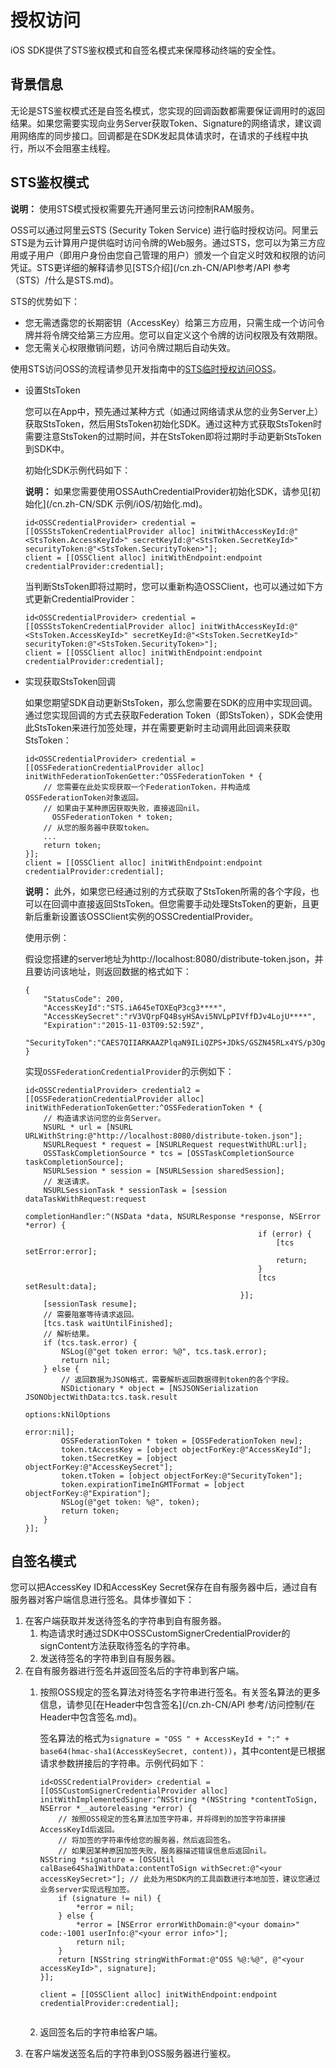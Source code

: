 # 授权访问

iOS SDK提供了STS鉴权模式和自签名模式来保障移动终端的安全性。

## 背景信息

无论是STS鉴权模式还是自签名模式，您实现的回调函数都需要保证调用时的返回结果。如果您需要实现向业务Server获取Token、Signature的网络请求，建议调用网络库的同步接口。回调都是在SDK发起具体请求时，在请求的子线程中执行，所以不会阻塞主线程。

## STS鉴权模式

**说明：** 使用STS模式授权需要先开通阿里云访问控制RAM服务。

OSS可以通过阿里云STS \(Security Token Service\) 进行临时授权访问。阿里云STS是为云计算用户提供临时访问令牌的Web服务。通过STS，您可以为第三方应用或子用户（即用户身份由您自己管理的用户）颁发一个自定义时效和权限的访问凭证。STS更详细的解释请参见[STS介绍](/cn.zh-CN/API参考/API 参考（STS）/什么是STS.md)。

STS的优势如下：

-   您无需透露您的长期密钥（AccessKey）给第三方应用，只需生成一个访问令牌并将令牌交给第三方应用。您可以自定义这个令牌的访问权限及有效期限。
-   您无需关心权限撤销问题，访问令牌过期后自动失效。

使用STS访问OSS的流程请参见开发指南中的[STS临时授权访问OSS](/cn.zh-CN/开发指南/数据安全/访问控制/STS临时授权访问OSS.md)。

-   设置StsToken

    您可以在App中，预先通过某种方式（如通过网络请求从您的业务Server上）获取StsToken，然后用StsToken初始化SDK。通过这种方式获取StsToken时需要注意StsToken的过期时间，并在StsToken即将过期时手动更新StsToken到SDK中。

    初始化SDK示例代码如下：

    **说明：** 如果您需要使用OSSAuthCredentialProvider初始化SDK，请参见[初始化](/cn.zh-CN/SDK 示例/iOS/初始化.md)。

    ```
    id<OSSCredentialProvider> credential = [[OSSStsTokenCredentialProvider alloc] initWithAccessKeyId:@"<StsToken.AccessKeyId>" secretKeyId:@"<StsToken.SecretKeyId>" securityToken:@"<StsToken.SecurityToken>"];
    client = [[OSSClient alloc] initWithEndpoint:endpoint credentialProvider:credential];
    ```

    当判断StsToken即将过期时，您可以重新构造OSSClient，也可以通过如下方式更新CredentialProvider：

    ```
    id<OSSCredentialProvider> credential = [[OSSStsTokenCredentialProvider alloc] initWithAccessKeyId:@"<StsToken.AccessKeyId>" secretKeyId:@"<StsToken.SecretKeyId>" securityToken:@"<StsToken.SecurityToken>"];
    client = [[OSSClient alloc] initWithEndpoint:endpoint credentialProvider:credential];
    ```

-   实现获取StsToken回调

    如果您期望SDK自动更新StsToken，那么您需要在SDK的应用中实现回调。通过您实现回调的方式去获取Federation Token（即StsToken），SDK会使用此StsToken来进行加签处理，并在需要更新时主动调用此回调来获取StsToken：

    ```
    id<OSSCredentialProvider> credential = [[OSSFederationCredentialProvider alloc] initWithFederationTokenGetter:^OSSFederationToken * {
        // 您需要在此处实现获取一个FederationToken，并构造成OSSFederationToken对象返回。
        // 如果由于某种原因获取失败，直接返回nil。
          OSSFederationToken * token;
        // 从您的服务器中获取token。
        ...
        return token;
    }];
    client = [[OSSClient alloc] initWithEndpoint:endpoint credentialProvider:credential];
    ```

    **说明：** 此外，如果您已经通过别的方式获取了StsToken所需的各个字段，也可以在回调中直接返回StsToken。但您需要手动处理StsToken的更新，且更新后重新设置该OSSClient实例的OSSCredentialProvider。

    使用示例：

    假设您搭建的server地址为http://localhost:8080/distribute-token.json，并且要访问该地址，则返回数据的格式如下：

    ```
    {
        "StatusCode": 200,
        "AccessKeyId":"STS.iA645eTOXEqP3cg3****",
        "AccessKeySecret":"rV3VQrpFQ4BsyHSAvi5NVLpPIVffDJv4LojU****",
        "Expiration":"2015-11-03T09:52:59Z",
        "SecurityToken":"CAES7QIIARKAAZPlqaN9ILiQZPS+JDkS/GSZN45RLx4YS/p3OgaUC+oJl3XSlbJ7StKpQ****"
    }                           
    ```

    实现`OSSFederationCredentialProvider`的示例如下：

    ```
    id<OSSCredentialProvider> credential2 = [[OSSFederationCredentialProvider alloc] initWithFederationTokenGetter:^OSSFederationToken * {
        // 构造请求访问您的业务Server。
        NSURL * url = [NSURL URLWithString:@"http://localhost:8080/distribute-token.json"];
        NSURLRequest * request = [NSURLRequest requestWithURL:url];
        OSSTaskCompletionSource * tcs = [OSSTaskCompletionSource taskCompletionSource];
        NSURLSession * session = [NSURLSession sharedSession];
        // 发送请求。
        NSURLSessionTask * sessionTask = [session dataTaskWithRequest:request
                                                    completionHandler:^(NSData *data, NSURLResponse *response, NSError *error) {
                                                        if (error) {
                                                            [tcs setError:error];
                                                            return;
                                                        }
                                                        [tcs setResult:data];
                                                    }];
        [sessionTask resume];
        // 需要阻塞等待请求返回。
        [tcs.task waitUntilFinished];
        // 解析结果。
        if (tcs.task.error) {
            NSLog(@"get token error: %@", tcs.task.error);
            return nil;
        } else {
            // 返回数据为JSON格式，需要解析返回数据得到token的各个字段。
            NSDictionary * object = [NSJSONSerialization JSONObjectWithData:tcs.task.result
                                                                    options:kNilOptions
                                                                      error:nil];
            OSSFederationToken * token = [OSSFederationToken new];
            token.tAccessKey = [object objectForKey:@"AccessKeyId"];
            token.tSecretKey = [object objectForKey:@"AccessKeySecret"];
            token.tToken = [object objectForKey:@"SecurityToken"];
            token.expirationTimeInGMTFormat = [object objectForKey:@"Expiration"];
            NSLog(@"get token: %@", token);
            return token;
        }
    }];
    ```


## 自签名模式

您可以把AccessKey ID和AccessKey Secret保存在自有服务器中后，通过自有服务器对客户端信息进行签名。具体步骤如下：

1.  在客户端获取并发送待签名的字符串到自有服务器。
    1.  构造请求时通过SDK中OSSCustomSignerCredentialProvider的signContent方法获取待签名的字符串。
    2.  发送待签名的字符串到自有服务器。
2.  在自有服务器进行签名并返回签名后的字符串到客户端。
    1.  按照OSS规定的签名算法对待签名字符串进行签名。有关签名算法的更多信息，请参见[在Header中包含签名](/cn.zh-CN/API 参考/访问控制/在Header中包含签名.md)。

        签名算法的格式为`signature = "OSS " + AccessKeyId + ":" + base64(hmac-sha1(AccessKeySecret, content))`，其中content是已根据请求参数拼接后的字符串。示例代码如下：

        ```
        id<OSSCredentialProvider> credential = [[OSSCustomSignerCredentialProvider alloc] initWithImplementedSigner:^NSString *(NSString *contentToSign, NSError *__autoreleasing *error) {
            // 按照OSS规定的签名算法加签字符串，并将得到的加签字符串拼接AccessKeyId后返回。
            // 将加签的字符串传给您的服务器，然后返回签名。
            // 如果因某种原因加签失败，服务器描述错误信息后返回nil。
        NSString *signature = [OSSUtil calBase64Sha1WithData:contentToSign withSecret:@"<your accessKeySecret>"]; // 此处为用SDK内的工具函数进行本地加签，建议您通过业务server实现远程加签。
            if (signature != nil) {
                *error = nil;
            } else {
                *error = [NSError errorWithDomain:@"<your domain>" code:-1001 userInfo:@"<your error info>"];
                return nil;
            }
            return [NSString stringWithFormat:@"OSS %@:%@", @"<your accessKeyId>", signature];
        }];
        
        client = [[OSSClient alloc] initWithEndpoint:endpoint credentialProvider:credential];
                    
        ```

    2.  返回签名后的字符串给客户端。
3.  在客户端发送签名后的字符串到OSS服务器进行鉴权。

